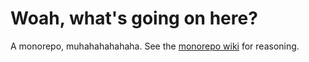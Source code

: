 # Woah, what's going on here?

A monorepo, muhahahahahaha. See the [monorepo wiki](https://github.com/Kinvey/js-sdk/wiki/Monorepo) for reasoning.
